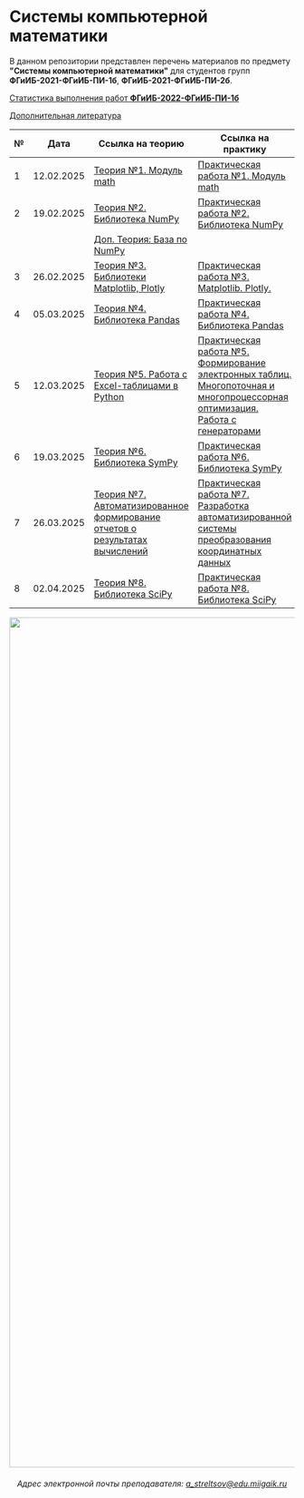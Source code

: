 # Системы компьютерной математики

В данном репозитории представлен перечень материалов по предмету **"Системы компьютерной математики"** для студентов групп **ФГиИБ-2021-ФГиИБ-ПИ-1б**, **ФГиИБ-2021-ФГиИБ-ПИ-2б**.

[Статистика выполнения работ **ФГиИБ-2022-ФГиИБ-ПИ-1б**](https://docs.google.com/spreadsheets/d/16y4igDGDjGtmPh7Hy1Uf_fAdXH2H2WPu5FQD_IpOh1M/edit?usp=sharing)

[Дополнительная литература](https://cloud.mail.ru/public/veX3/Aasf7g7U8)

| №   | Дата       | Ссылка на теорию                     | Ссылка на практику                  |
|-----|------------|--------------------------------------|--------------------------------------|
| 1   | 12.02.2025 | [Теория №1. Модуль math](https://u.to/snYkIg)      | [Практическая работа №1. Модуль math](https://u.to/zHYkIg)   |
| 2   | 19.02.2025 | [Теория №2. Библиотека NumPy](https://u.to/2XYkIg)      | [Практическая работа №2. Библиотека NumPy](https://u.to/63YkIg)   |
|     |            | [Доп. Теория: База по NumPy](https://u.to/_3YkIg)  | |
| 3   | 26.02.2025 | [Теория №3. Библиотеки Matplotlib, Plotly](https://u.to/C3ckIg)      | [Практическая работа №3. Matplotlib. Plotly.](https://u.to/FnckIg)   |
| 4   | 05.03.2025 | [Теория №4. Библиотека Pandas](https://u.to/7sMWIQ)      | [Практическая работа №4. Библиотека Pandas](https://u.to/N3ckIg)   |
| 5   | 12.03.2025 | [Теория №5. Работа с Excel-таблицами в Python](https://u.to/j3kkIg)      | [Практическая работа №5. Формирование электронных таблиц. Многопоточная и многопроцессорная оптимизация. Работа с генераторами](https://u.to/RHokIg)   |
| 6   | 19.03.2025 | [Теория №6. Библиотека SymPy](https://u.to/lJotIg)      | [Практическая работа №6. Библиотека SymPy](https://u.to/xZotIg)   |
| 7   | 26.03.2025 | [Теория №7. Автоматизированное формирование отчетов о результатах вычислений](https://u.to/K5stIg)      | [Практическая работа №7. Разработка автоматизированной системы преобразования координатных данных](https://u.to/hJstIg)   |
| 8   | 02.04.2025 | [Теория №8. Библиотека SciPy](https://u.to/9HckIg)      | [Практическая работа №8. Библиотека SciPy](https://u.to/lHokIg)   |




<div id="header" align="center">
<!--   <img src="https://i.gifer.com/74pZ.gif" width="150"/> -->
  <img src="https://i.pinimg.com/originals/fb/47/4b/fb474b70b4092f95c379e633ca58d27c.gif" width="1500"/>
<!--   <img src="https://media0.giphy.com/media/v1.Y2lkPTc5MGI3NjExdGdoYmNtamZybXRldXU4bjI0ZnFienhodnVtZHVqbzVvNTJ4MXdxYiZlcD12MV9pbnRlcm5hbF9naWZfYnlfaWQmY3Q9Zw/UcK7JalnjCz0k/giphy.gif" width="125"/>
</div> -->

###### Адрес электронной почты преподавателя: a_streltsov@edu.miigaik.ru
